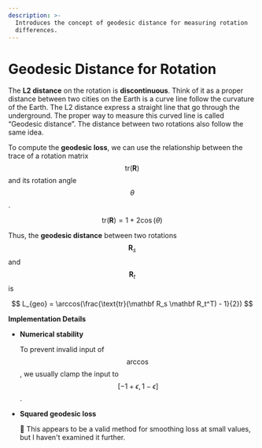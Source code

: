 ```yaml
---
description: >-
  Introduces the concept of geodesic distance for measuring rotation
  differences.
---
```


# Geodesic Distance for Rotation

The **L2 distance** on the rotation is **discontinuous**. Think of it as a proper distance between two cities on the Earth is a curve line follow the curvature of the Earth. The L2 distance express a straight line that go through the underground. The proper way to measure this curved line is called “Geodesic distance”. The distance between two rotations also follow the same idea.

To compute the **geodesic loss**, we can use the relationship between the trace of a rotation matrix $$\text{tr}(\mathbf R)$$ and its rotation angle $$\theta$$.

$$
\text{tr}(\mathbf R) = 1 + 2 \cos (\theta)
$$

Thus, the **geodesic distance** between two rotations $$\mathbf R_s$$ and $$\mathbf R_t$$ is

$$
L_{geo} = \arccos(\frac{\text{tr}(\mathbf R_s \mathbf R_t^T) - 1}{2})
$$

**Implementation Details**

*   **Numerical stability**

    To prevent invalid input of $$\arccos$$, we usually clamp the input to $$[-1+\epsilon, 1-\epsilon]$$.
*   **Squared geodesic loss**

    🚧 This appears to be a valid method for smoothing loss at small values, but I haven't examined it further.
